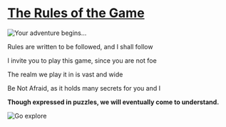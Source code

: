 # [The Rules of the Game](https://youtu.be/N9Clmr94zGY?si=iLgnv2MhMJv0YrZ7)

![Your adventure begins...](https://static.vecteezy.com/system/resources/thumbnails/025/452/862/small_2x/in-the-heart-of-a-mystical-jungle-ancient-trees-stretch-towards-the-heavens-their-branches-swaying-with-ethereal-grace-free-photo.jpg "Your adventure begins...")  

Rules are written to be followed, and I shall follow   
   
I invite you to play this game, since you are not foe       
   
The realm we play it in is vast and wide  
    
Be Not Afraid, as it holds many secrets for you and I 
    
**Though expressed in puzzles, we will eventually come to understand.**   

![Go explore](https://w0.peakpx.com/wallpaper/823/172/HD-wallpaper-the-gate-gate-art-luminos-pixie-dust-fireflies-fantasy-digital-magical-light-blue.jpg "Go explore")

